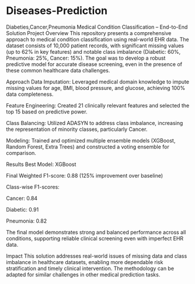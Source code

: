 # Diseases-Prediction
Diabeties,Cancer,Pneumonia
Medical Condition Classification – End-to-End Solution
Project Overview
This repository presents a comprehensive approach to medical condition classification using real-world EHR data. The dataset consists of 10,000 patient records, with significant missing values (up to 62% in key features) and notable class imbalance (Diabetic: 60%, Pneumonia: 25%, Cancer: 15%). The goal was to develop a robust predictive model for accurate disease screening, even in the presence of these common healthcare data challenges.

Approach
Data Imputation: Leveraged medical domain knowledge to impute missing values for age, BMI, blood pressure, and glucose, achieving 100% data completeness.

Feature Engineering: Created 21 clinically relevant features and selected the top 15 based on predictive power.

Class Balancing: Utilized ADASYN to address class imbalance, increasing the representation of minority classes, particularly Cancer.

Modeling: Trained and optimized multiple ensemble models (XGBoost, Random Forest, Extra Trees) and constructed a voting ensemble for comparison.

Results
Best Model: XGBoost

Final Weighted F1-score: 0.88 (125% improvement over baseline)

Class-wise F1-scores:

Cancer: 0.84

Diabetic: 0.91

Pneumonia: 0.82

The final model demonstrates strong and balanced performance across all conditions, supporting reliable clinical screening even with imperfect EHR data.

Impact
This solution addresses real-world issues of missing data and class imbalance in healthcare datasets, enabling more dependable risk stratification and timely clinical intervention. The methodology can be adapted for similar challenges in other medical prediction tasks.

